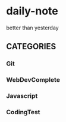 # daily-note
better than yesterday

## CATEGORIES

### Git
### WebDevComplete
### Javascript
### CodingTest

